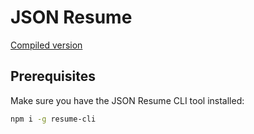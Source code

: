 # JSON Resume

[Compiled version](https://registry.jsonresume.org/egilsster)

## Prerequisites

Make sure you have the JSON Resume CLI tool installed:

```sh
npm i -g resume-cli
```
